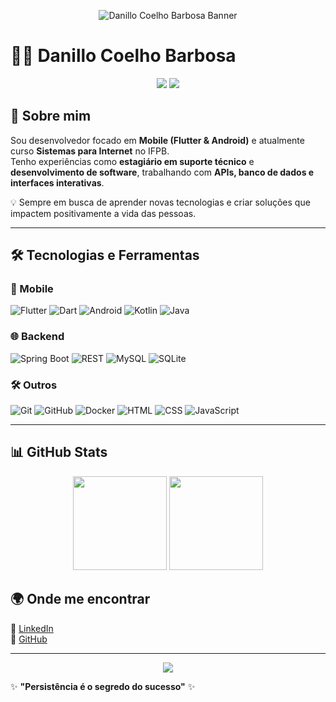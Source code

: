 <!-- Banner de apresentação -->
<p align="center">
  <img src="assets/banner.png" alt="Danillo Coelho Barbosa Banner"/>
</p>

# 👨‍💻 Danillo Coelho Barbosa  

<p align="center">
  <img src="https://img.shields.io/badge/Mobile%20Developer-Android%20|%20Flutter-blue?style=for-the-badge&logo=android&logoColor=white"/>
  <img src="https://img.shields.io/badge/Backend%20Dev-Java%20|%20SpringBoot-green?style=for-the-badge&logo=spring&logoColor=white"/>
</p>

## 🚀 Sobre mim
Sou desenvolvedor focado em **Mobile (Flutter & Android)** e atualmente curso **Sistemas para Internet** no IFPB.  
Tenho experiências como **estagiário em suporte técnico** e **desenvolvimento de software**, trabalhando com **APIs, banco de dados e interfaces interativas**.  

💡 Sempre em busca de aprender novas tecnologias e criar soluções que impactem positivamente a vida das pessoas.  

---

## 🛠️ Tecnologias e Ferramentas  

### 📱 Mobile
![Flutter](https://img.shields.io/badge/Flutter-02569B?style=for-the-badge&logo=flutter&logoColor=white)
![Dart](https://img.shields.io/badge/Dart-0175C2?style=for-the-badge&logo=dart&logoColor=white)
![Android](https://img.shields.io/badge/Android-3DDC84?style=for-the-badge&logo=android&logoColor=white)
![Kotlin](https://img.shields.io/badge/Kotlin-7F52FF?style=for-the-badge&logo=kotlin&logoColor=white)
![Java](https://img.shields.io/badge/Java-ED8B00?style=for-the-badge&logo=java&logoColor=white)

### 🌐 Backend
![Spring Boot](https://img.shields.io/badge/Spring%20Boot-6DB33F?style=for-the-badge&logo=springboot&logoColor=white)
![REST](https://img.shields.io/badge/REST%20API-005571?style=for-the-badge&logo=postman&logoColor=white)
![MySQL](https://img.shields.io/badge/MySQL-005C84?style=for-the-badge&logo=mysql&logoColor=white)
![SQLite](https://img.shields.io/badge/SQLite-07405E?style=for-the-badge&logo=sqlite&logoColor=white)

### 🛠️ Outros
![Git](https://img.shields.io/badge/Git-F05032?style=for-the-badge&logo=git&logoColor=white)
![GitHub](https://img.shields.io/badge/GitHub-181717?style=for-the-badge&logo=github&logoColor=white)
![Docker](https://img.shields.io/badge/Docker-2496ED?style=for-the-badge&logo=docker&logoColor=white)
![HTML](https://img.shields.io/badge/HTML5-E34F26?style=for-the-badge&logo=html5&logoColor=white)
![CSS](https://img.shields.io/badge/CSS3-1572B6?style=for-the-badge&logo=css3&logoColor=white)
![JavaScript](https://img.shields.io/badge/JavaScript-F7DF1E?style=for-the-badge&logo=javascript&logoColor=black)

---

## 📊 GitHub Stats  

<p align="center">
  <img src="https://github-readme-stats.vercel.app/api?username=Nillocoelho&show_icons=true&theme=tokyonight" height="150"/>
  <img src="https://github-readme-stats.vercel.app/api/top-langs/?username=Nillocoelho&layout=compact&theme=tokyonight" height="150"/>
</p>

## 🌍 Onde me encontrar  
📌 [LinkedIn](https://www.linkedin.com/in/danillo-coelho-barbosa-85396b184/)  
📌 [GitHub](https://github.com/Nillocoelho)  

---

<!-- Rodapé estilizado -->
<p align="center">
  <img src="https://capsule-render.vercel.app/api?type=waving&color=0:0f2027,100:2c5364&height=120&section=footer"/>
</p>

✨ **"Persistência é o segredo do sucesso"** ✨  
